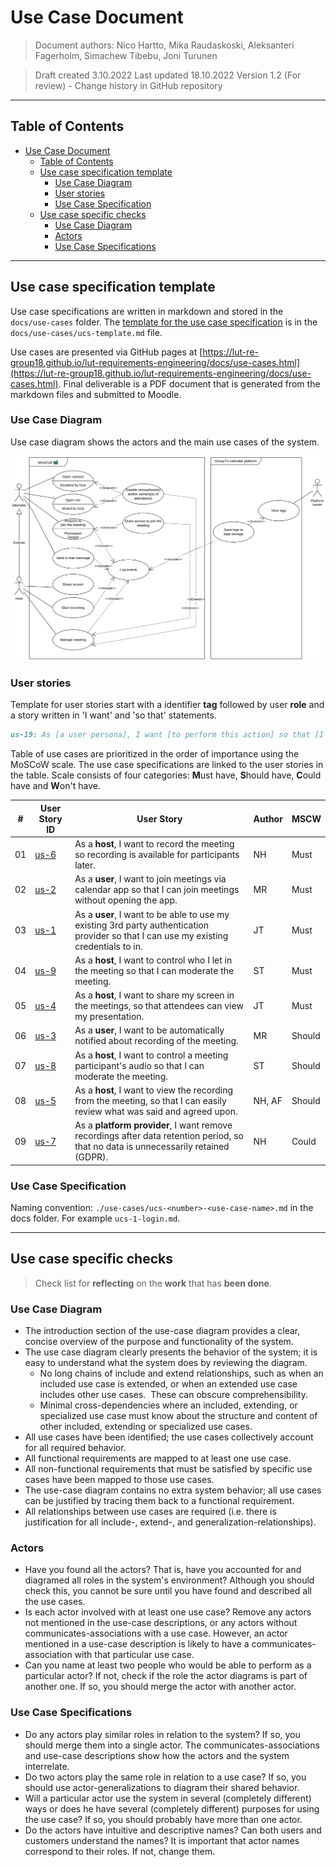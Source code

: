 # Use Case Document

> Document authors:
> Nico Hartto, Mika Raudaskoski, Aleksanteri Fagerholm, Simachew Tibebu, Joni Turunen

> Draft created 3.10.2022
> Last updated 18.10.2022
> Version 1.2 (For review) - Change history in GitHub repository


---

## Table of Contents

- [Use Case Document](#use-case-document)
  - [Table of Contents](#table-of-contents)
  - [Use case specification template](#use-case-specification-template)
    - [Use Case Diagram](#use-case-diagram)
    - [User stories](#user-stories)
    - [Use Case Specification](#use-case-specification)
  - [Use case specific checks](#use-case-specific-checks)
    - [Use Case Diagram](#use-case-diagram-1)
    - [Actors](#actors)
    - [Use Case Specifications](#use-case-specifications)

---

## Use case specification template

Use case specifications are written in markdown and stored in the `docs/use-cases` folder. The [template for the use case specification](./use-cases/ucs-template.md) is in the `docs/use-cases/ucs-template.md` file.

Use cases are presented via GitHub pages at [https://lut-re-group18.github.io/lut-requirements-engineering/docs/use-cases.html](https://lut-re-group18.github.io/lut-requirements-engineering/docs/use-cases.html). Final deliverable is a PDF document that is generated from the markdown files and submitted to Moodle.

### Use Case Diagram

Use case diagram shows the actors and the main use cases of the system.

![Use Case Diagram](./use-cases/rendered-diagrams/meetcall-use-case-generic.png)

### User stories

Template for user stories start with a identifier **tag** followed by user **role** and a story written in 'I want' and 'so that' statements.

```markdown
us-19: As [a user persona], I want [to perform this action] so that [I can accomplish this goal].
```

Table of use cases are prioritized in the order of importance using the MoSCoW scale. The use case specifications are linked to the user stories in the table. Scale consists of four categories: **M**ust have, **S**hould have, **C**ould have and **W**on't have.

| #   | User Story ID                                                                         | User Story                                                                                                                             | Author | MSCW   |
| --- | ------------------------------------------------------------------------------------- | -------------------------------------------------------------------------------------------------------------------------------------- | ------ | ------ |
| 01  | [us-6](use-cases/ucs-6-host-record-meeting.md)                                        | As a **host**, I want to record the meeting so recording is available for participants later.                                          | NH     | Must   |
| 02  | [us-2](use-cases/ucs-2-access-through-app.md)                                         | As a **user**, I want to join meetings via calendar app so that I can join meetings without opening the app.                           | MR     | Must   |
| 03  | [us-1](use-cases/ucs-1-login.md)                                                      | As a **user**, I want to be able to use my existing 3rd party authentication provider so that I can use my existing credentials to in. | JT     | Must   |
| 04  | [us-9](use-cases/usc-9-allow-participant-entry-to-meeting.md)                         | As a **host**, I want to control who I let in the meeting so that I can moderate the meeting.                                          | ST     | Must   |
| 05  | [us-4](use-cases/ucs-4-screensharing.md)                                              | As a **host**, I want to share my screen in the meetings, so that attendees can view my presentation.                                  | JT     | Must   |
| 06  | [us-3](use-cases/ucs-3-being-recorded.md)                                             | As a **user**, I want to be automatically notified about recording of the meeting.                                                     | MR     | Should |
| 07  | [us-8](use-cases/usc-8-host-control-participant-audio.md)                             | As a **host**, I want to control a meeting participant's audio so that I can moderate the meeting.                                     | ST     | Should |
| 08  | [us-5](use-cases/ucs-5-host-viewing-recording-of-meeting.md)                          | As a **host**, I want to view the recording from the meeting, so that I can easily review what was said and agreed upon.               | NH, AF | Should |
| 09  | [us-7](use-cases/usc-7-platform-provider-remove-recordings-after-retention-period.md) | As a **platform provider**, I want remove recordings after data retention period, so that no data is unnecessarily retained (GDPR).    | NH     | Could  |

### Use Case Specification

Naming convention: `./use-cases/ucs-<number>-<use-case-name>.md` in the docs folder. For example `ucs-1-login.md`.

---

## Use case specific checks

> Check list for **reflecting** on the **work** that has **been done**.

### Use Case Diagram

- The introduction section of the use-case diagram provides a clear, concise overview of the purpose and functionality of the system.
- The use case diagram clearly presents the behavior of the system; it is easy to understand what the system does by reviewing the diagram.
  - No long chains of include and extend relationships, such as when an included use case is extended, or when an extended use case includes other use cases.  These can obscure comprehensibility.
  - Minimal cross-dependencies where an included, extending, or specialized use case must know about the structure and content of other included, extending or specialized use cases.
- All use cases have been identified; the use cases collectively account for all required behavior.
- All functional requirements are mapped to at least one use case.
- All non-functional requirements that must be satisfied by specific use cases have been mapped to those use cases.
- The use-case diagram contains no extra system behavior; all use cases can be justified by tracing them back to a functional requirement.
- All relationships between use cases are required (i.e. there is justification for all include-, extend-, and generalization-relationships).

### Actors

- Have you found all the actors? That is, have you accounted for and diagramed all roles in the system's environment? Although you should check this, you cannot be sure until you have found and described all the use cases.
- Is each actor involved with at least one use case? Remove any actors not mentioned in the use-case descriptions, or any actors without communicates-associations with a use case. However, an actor mentioned in a use-case description is likely to have a communicates-association with that particular use case.
- Can you name at least two people who would be able to perform as a particular actor? If not, check if the role the actor diagrams is part of another one. If so, you should merge the actor with another actor.

### Use Case Specifications

- Do any actors play similar roles in relation to the system? If so, you should merge them into a single actor. The communicates-associations and use-case descriptions show how the actors and the system interrelate.
- Do two actors play the same role in relation to a use case? If so, you should use actor-generalizations to diagram their shared behavior.
- Will a particular actor use the system in several (completely different) ways or does he have several (completely different) purposes for using the use case? If so, you should probably have more than one actor.
- Do the actors have intuitive and descriptive names? Can both users and customers understand the names? It is important that actor names correspond to their roles. If not, change them.
